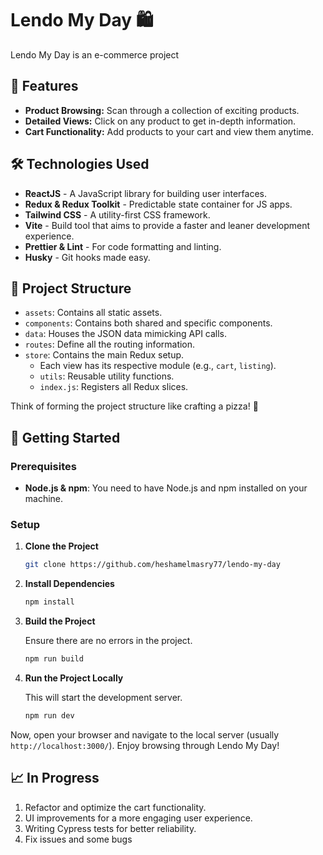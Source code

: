 

# Lendo My Day 🛍️

Lendo My Day is an e-commerce project 

## 🌟 Features

- **Product Browsing:** Scan through a collection of exciting products.
- **Detailed Views:** Click on any product to get in-depth information.
- **Cart Functionality:** Add products to your cart and view them anytime.

## 🛠️ Technologies Used

- **ReactJS** - A JavaScript library for building user interfaces.
- **Redux & Redux Toolkit** - Predictable state container for JS apps.
- **Tailwind CSS** - A utility-first CSS framework.
- **Vite** - Build tool that aims to provide a faster and leaner development experience.
- **Prettier & Lint** - For code formatting and linting.
- **Husky** - Git hooks made easy.

## 📂 Project Structure

- `assets`: Contains all static assets.
- `components`: Contains both shared and specific components.
- `data`: Houses the JSON data mimicking API calls.
- `routes`: Define all the routing information.
- `store`: Contains the main Redux setup.
  - Each view has its respective module (e.g., `cart`, `listing`).
  - `utils`: Reusable utility functions.
  - `index.js`: Registers all Redux slices.
  
Think of forming the project structure like crafting a pizza! 🍕

## 🚀 Getting Started

### Prerequisites

- **Node.js & npm**: You need to have Node.js and npm installed on your machine.

### Setup

1. **Clone the Project**
   
   ```bash
   git clone https://github.com/heshamelmasry77/lendo-my-day
   ```

2. **Install Dependencies**
   
   ```bash
   npm install
   ```

3. **Build the Project**
   
   Ensure there are no errors in the project.
   
   ```bash
   npm run build
   ```

4. **Run the Project Locally**
   
   This will start the development server.
   
   ```bash
   npm run dev
   ```

Now, open your browser and navigate to the local server (usually `http://localhost:3000/`). Enjoy browsing through Lendo My Day!

## 📈 In Progress

1. Refactor and optimize the cart functionality.
2. UI improvements for a more engaging user experience.
3. Writing Cypress tests for better reliability.
4. Fix issues and some bugs
